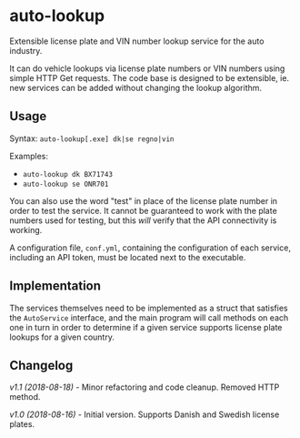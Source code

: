 # auto-lookup

Extensible license plate and VIN number lookup service for the auto industry.

It can do vehicle lookups via license plate numbers or VIN numbers using simple
HTTP Get requests. The code base is designed to be extensible, ie. new services
can be added without changing the lookup algorithm.

## Usage ##

Syntax: `auto-lookup[.exe] dk|se regno|vin`

Examples:

- `auto-lookup dk BX71743`
- `auto-lookup se ONR701`

You can also use the word "test" in place of the license plate number in order
to test the service. It cannot be guaranteed to work with the plate numbers
used for testing, but this _will_ verify that the API connectivity is working.

A configuration file, `conf.yml`, containing the configuration of each service,
including an API token, must be located next to the executable.

## Implementation ##

The services themselves need to be implemented as a struct that satisfies
the `AutoService` interface, and the main program will call methods on each one
in turn in order to determine if a given service supports license plate lookups
for a given country.

## Changelog

_v1.1 (2018-08-18)_ - Minor refactoring and code cleanup. Removed HTTP method.

_v1.0 (2018-08-16)_ - Initial version. Supports Danish and Swedish license plates.
